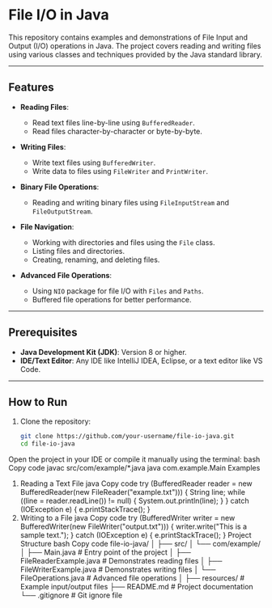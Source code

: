 # File I/O in Java

This repository contains examples and demonstrations of File Input and Output (I/O) operations in Java. The project covers reading and writing files using various classes and techniques provided by the Java standard library.

---

## Features

- **Reading Files**:
  - Read text files line-by-line using `BufferedReader`.
  - Read files character-by-character or byte-by-byte.
  
- **Writing Files**:
  - Write text files using `BufferedWriter`.
  - Write data to files using `FileWriter` and `PrintWriter`.
  
- **Binary File Operations**:
  - Reading and writing binary files using `FileInputStream` and `FileOutputStream`.

- **File Navigation**:
  - Working with directories and files using the `File` class.
  - Listing files and directories.
  - Creating, renaming, and deleting files.

- **Advanced File Operations**:
  - Using `NIO` package for file I/O with `Files` and `Paths`.
  - Buffered file operations for better performance.

---

## Prerequisites

- **Java Development Kit (JDK)**: Version 8 or higher.
- **IDE/Text Editor**: Any IDE like IntelliJ IDEA, Eclipse, or a text editor like VS Code.

---

## How to Run

1. Clone the repository:
   ```bash
   git clone https://github.com/your-username/file-io-java.git
   cd file-io-java
Open the project in your IDE or compile it manually using the terminal:
bash
Copy code
javac src/com/example/*.java
java com.example.Main
Examples
1. Reading a Text File
java
Copy code
try (BufferedReader reader = new BufferedReader(new FileReader("example.txt"))) {
    String line;
    while ((line = reader.readLine()) != null) {
        System.out.println(line);
    }
} catch (IOException e) {
    e.printStackTrace();
}
2. Writing to a File
java
Copy code
try (BufferedWriter writer = new BufferedWriter(new FileWriter("output.txt"))) {
    writer.write("This is a sample text.");
} catch (IOException e) {
    e.printStackTrace();
}
Project Structure
bash
Copy code
file-io-java/
│
├── src/
│   └── com/example/
│       ├── Main.java            # Entry point of the project
│       ├── FileReaderExample.java  # Demonstrates reading files
│       ├── FileWriterExample.java  # Demonstrates writing files
│       └── FileOperations.java  # Advanced file operations
│
├── resources/                    # Example input/output files
├── README.md                     # Project documentation
└── .gitignore                    # Git ignore file
